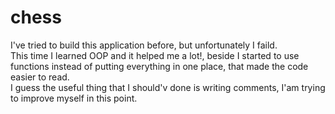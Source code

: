 # chess
I've tried to build this application before, but unfortunately I faild.<br/>
This time I learned OOP and it helped me a lot!, beside I started to use functions instead of putting everything in one place, that made the code easier to read.<br/>
I guess the useful thing that I should'v done is writing comments, I'am trying to improve myself in this point.
